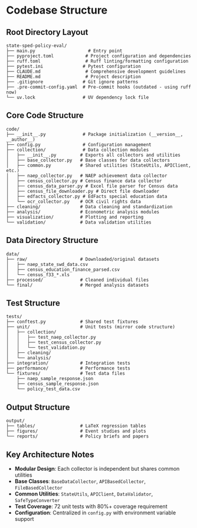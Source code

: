 # Codebase Structure

## Root Directory Layout
```
state-sped-policy-eval/
├── main.py                    # Entry point
├── pyproject.toml            # Project configuration and dependencies
├── ruff.toml                 # Ruff linting/formatting configuration
├── pytest.ini               # Pytest configuration
├── CLAUDE.md                 # Comprehensive development guidelines
├── README.md                 # Project description
├── .gitignore               # Git ignore patterns
├── .pre-commit-config.yaml  # Pre-commit hooks (outdated - using ruff now)
└── uv.lock                  # UV dependency lock file
```

## Core Code Structure
```
code/
├── __init__.py              # Package initialization (__version__, __author__)
├── config.py                # Configuration management
├── collection/              # Data collection modules
│   ├── __init__.py         # Exports all collectors and utilities
│   ├── base_collector.py   # Base classes for data collectors
│   ├── common.py           # Shared utilities (StateUtils, APIClient, etc.)
│   ├── naep_collector.py   # NAEP achievement data collector
│   ├── census_collector.py # Census finance data collector
│   ├── census_data_parser.py # Excel file parser for Census data
│   ├── census_file_downloader.py # Direct file downloader
│   ├── edfacts_collector.py # EdFacts special education data
│   └── ocr_collector.py    # OCR civil rights data
├── cleaning/               # Data cleaning and standardization
├── analysis/               # Econometric analysis modules
├── visualization/          # Plotting and reporting
└── validation/             # Data validation utilities
```

## Data Directory Structure
```
data/
├── raw/                    # Downloaded/original datasets
│   ├── naep_state_swd_data.csv
│   ├── census_education_finance_parsed.csv
│   └── census_f33_*.xls
├── processed/              # Cleaned individual files
└── final/                  # Merged analysis datasets
```

## Test Structure
```
tests/
├── conftest.py             # Shared test fixtures
├── unit/                   # Unit tests (mirror code structure)
│   ├── collection/
│   │   ├── test_naep_collector.py
│   │   ├── test_census_collector.py
│   │   └── test_validation.py
│   ├── cleaning/
│   └── analysis/
├── integration/            # Integration tests
├── performance/            # Performance tests
└── fixtures/               # Test data files
    ├── naep_sample_response.json
    ├── census_sample_response.json
    └── policy_test_data.csv
```

## Output Structure
```
output/
├── tables/                 # LaTeX regression tables
├── figures/                # Event studies and plots
└── reports/                # Policy briefs and papers
```

## Key Architecture Notes
- **Modular Design**: Each collector is independent but shares common utilities
- **Base Classes**: `BaseDataCollector`, `APIBasedCollector`, `FileBasedCollector`
- **Common Utilities**: `StateUtils`, `APIClient`, `DataValidator`, `SafeTypeConverter`
- **Test Coverage**: 72 unit tests with 80%+ coverage requirement
- **Configuration**: Centralized in `config.py` with environment variable support